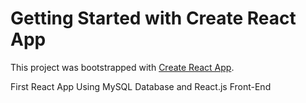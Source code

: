 # Getting Started with Create React App

This project was bootstrapped with [Create React App](https://github.com/facebook/create-react-app).

First React App Using MySQL Database and React.js Front-End
